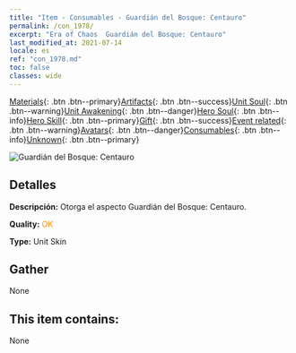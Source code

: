 ```yaml
---
title: "Item - Consumables - Guardián del Bosque: Centauro"
permalink: /con_1978/
excerpt: "Era of Chaos  Guardián del Bosque: Centauro"
last_modified_at: 2021-07-14
locale: es
ref: "con_1978.md"
toc: false
classes: wide
---
```

 [Materials](/ItemsES/){: .btn .btn--primary}[Artifacts](/ItemsES/Artifacts/){: .btn .btn--success}[Unit Soul](/ItemsES/UnitSoul/){: .btn .btn--warning}[Unit Awakening](/ItemsES/UnitAwakening/){: .btn .btn--danger}[Hero Soul](/ItemsES/HeroSoul/){: .btn .btn--info}[Hero Skill](/ItemsES/HeroSkill/){: .btn .btn--primary}[Gift](/ItemsES/Gift/){: .btn .btn--success}[Event related](/ItemsES/Events/){: .btn .btn--warning}[Avatars](/ItemsES/Avatars/){: .btn .btn--danger}[Consumables](/ItemsES/Consumables/){: .btn .btn--info}[Unknown](/ItemsES/Unknown/){: .btn .btn--primary}

 ![Guardián del Bosque: Centauro](/images/u/ti_banrenmapifu.jpg)

## Detalles
 **Descripción:** Otorga el aspecto Guardián del Bosque: Centauro.

 **Quality:** <span style="color: #FF8C00">OK</span>

 **Type:** Unit Skin

## Gather

  None

## This item contains:

  None

